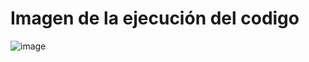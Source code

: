 # Imagen de la ejecución del codigo 
![image](https://github.com/user-attachments/assets/58f05616-80da-40ec-b5d5-664d0daf1259)
